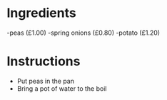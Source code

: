 # Ingredients
-peas (£1.00)
-spring onions (£0.80)
-potato (£1.20)
# Instructions
- Put peas in the pan
- Bring a pot of water to the boil

